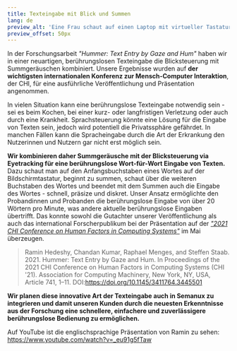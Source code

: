```yaml
---
title: Texteingabe mit Blick und Summen
lang: de
preview_alt: 'Eine Frau schaut auf einen Laptop mit virtueller Tastatur. Vor dem Laptop ist ein Mikrofon befestigt, unter dem Bildschirm ist ein Eyetracker angebracht.'
preview_offset: 50px
---
```


In der Forschungsarbeit *"Hummer: Text Entry by Gaze and Hum"* haben wir in einer neuartigen, berührungslosen Texteingabe die Blicksteuerung mit Summgeräuschen kombiniert. Unsere Ergebnisse wurden auf **der wichtigsten internationalen Konferenz zur Mensch-Computer Interaktion**, der CHI, für eine ausführliche Veröffentlichung und Präsentation angenommen.

In vielen Situation kann eine berührungslose Texteingabe notwendig sein - sei es beim Kochen, bei einer kurz- oder langfristigen Verletzung oder auch durch eine Krankheit. Sprachsteuerung könnte eine Lösung für die Eingabe von Texten sein, jedoch wird potentiell die Privatssphäre gefährdet. In manchen Fällen kann die Spracheingabe durch die Art der Erkrankung den Nutzerinnen und Nutzern gar nicht erst möglich sein.

**Wir kombinieren daher Summgeräusche mit der Blicksteuerung via Eyetracking für eine berührungslose Wort-für-Wort Eingabe von Texten.** Dazu schaut man auf den Anfangsbuchstaben eines Wortes auf der Bildschirmtastatur, beginnt zu summen, schaut über die weiteren Buchstaben des Wortes und beendet mit dem Summen auch die Eingabe des Wortes - schnell, präsize und diskret. Unser Ansatz ermöglichte den Probandinnen und Probanden die berührungslose Eingabe von über 20 Wörtern pro Minute, was andere aktuelle berührungslose Eingaben übertrifft. Das konnte sowohl die Gutachter unserer Veröffentlichung als auch das international Forscherpublikum bei der Präsentation auf der [*"2021 CHI Conference on Human Factors in Computing Systems"*](https://chi2021.acm.org/) im Mai überzeugen.

> Ramin Hedeshy, Chandan Kumar, Raphael Menges, and Steffen Staab. 2021. Hummer: Text Entry by Gaze and Hum. In Proceedings of the 2021 CHI Conference on Human Factors in Computing Systems (CHI '21). Association for Computing Machinery, New York, NY, USA, Article 741, 1–11. DOI:<https://doi.org/10.1145/3411764.3445501>

**Wir planen diese innovative Art der Texteingabe auch in Semanux zu integrieren und damit unseren Kunden durch die neuesten Erkenntnisse aus der Forschung eine schnellere, einfachere und zuverlässigere berührungslose Bedienung zu ermöglichen.**

Auf YouTube ist die englischsprachige Präsentation von Ramin zu sehen: <https://www.youtube.com/watch?v=_eu91g5fTaw>